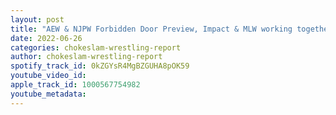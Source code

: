 ```yaml
---
layout: post
title: "AEW & NJPW Forbidden Door Preview, Impact & MLW working together as they are outside looking in, WWE more legal woes, G1 Climax 32 preview!"
date: 2022-06-26
categories: chokeslam-wrestling-report
author: chokeslam-wrestling-report
spotify_track_id: 0kZGYsR4MgBZGUHA8pOK59
youtube_video_id: 
apple_track_id: 1000567754982
youtube_metadata: 
---
```

